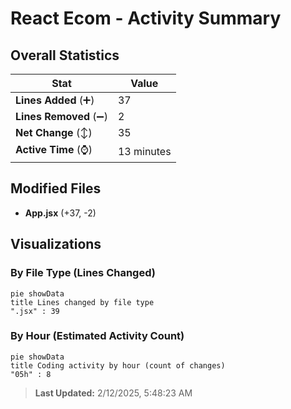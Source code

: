 # React Ecom - Activity Summary 

## Overall Statistics

| Stat                   | Value                                                             |
| ---------------------- | ----------------------------------------------------------------- |
| **Lines Added** (➕)   | 37                                          |
| **Lines Removed** (➖) | 2                                        |
| **Net Change** (↕)    | 35                |
| **Active Time** (⌚)   | 13 minutes |


## Modified Files
- **App.jsx** (+37, -2)

## Visualizations

### By File Type (Lines Changed)

```mermaid
pie showData
title Lines changed by file type
".jsx" : 39
```

### By Hour (Estimated Activity Count)

```mermaid
pie showData
title Coding activity by hour (count of changes)
"05h" : 8
```


> **Last Updated:** 2/12/2025, 5:48:23 AM